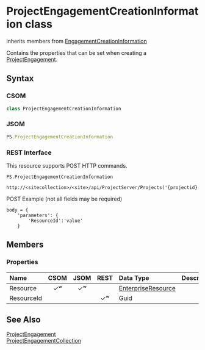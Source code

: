 [comment]: # (Name:ProjectEngagementCreationInformation)
[comment]: # (Type:class)
[comment]: # (Status:Incomplete)

# <a name="name"></a>ProjectEngagementCreationInformation class

inherits members from [EngagementCreationInformation](EngagementCreationInformation.md)<br/>

<a name="description"></a>Contains the properties that can be set when creating a [ProjectEngagement](ProjectEngagement.md).

## <a name="syntax"></a>Syntax

### CSOM

```C#
class ProjectEngagementCreationInformation 
```
### JSOM

```JavaScript
PS.ProjectEngagementCreationInformation
```
### REST Interface

This resource supports POST HTTP commands.

```
PS.ProjectEngagementCreationInformation

http://<sitecollection>/<site>/api/ProjectServer/Projects('{projectid}')/Engagements/Add
```
POST Example (not all fields may be required)
```
body = {
	'parameters': {
		'ResourceId':'value'		
	}
```

## <a name="members"></a>Members

### <a name="properties"></a>Properties

|**Name**|**CSOM**|**JSOM**|**REST**|**Data Type**|**Description**|
|:-----|:-----:|:-----:|:-----:|:-----|:-----|
|<a name="Resource"></a>Resource|&#x2713;&#x02B7;|&#x2713;&#x02B7;||[EnterpriseResource](EnterpriseResource.md)||
|<a name="ResourceId"></a>ResourceId|||&#x2713;&#x02B7;|Guid||

## <a name="seeAlso"></a>See Also

[ProjectEngagement](ProjectEngagement.md)<br/>
[ProjectEngagementCollection](ProjectEngagementCollection.md)<br/>
